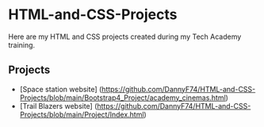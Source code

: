 # HTML-and-CSS-Projects
Here are my HTML and CSS projects created during my Tech Academy training.
## Projects
* [Space station website] (https://github.com/DannyF74/HTML-and-CSS-Projects/blob/main/Bootstrap4_Project/academy_cinemas.html)
* [Trail Blazers website] (https://github.com/DannyF74/HTML-and-CSS-Projects/blob/main/Project/Index.html)


